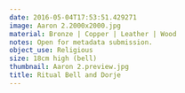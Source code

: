 ```yaml
---
date: 2016-05-04T17:53:51.429271
image: Aaron 2.2000x2000.jpg
material: Bronze | Copper | Leather | Wood
notes: Open for metadata submission.
object_use: Religious
size: 18cm high (bell)
thumbnail: Aaron 2.preview.jpg
title: Ritual Bell and Dorje
---
```


